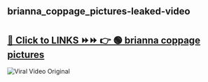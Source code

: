 
 ## brianna_coppage_pictures-leaked-video 

# <h2><a href="https://clipsfans.com/brianna_coppage_pictures&ref=git">🔗 Click to LINKS ⏩⏩ 👉 🟢 brianna coppage pictures </a></h2>

<a href="https://clipsfans.com/brianna_coppage_pictures&ref=git" rel="nofollow" data-target="animated-image.originalLink"><img src="https://i.ibb.co.com/xMMVF88/686577567.gif" alt="Viral Video Original" style="max-width: 100%; display: inline-block;" data-target="animated-image.originalImage"></a>

